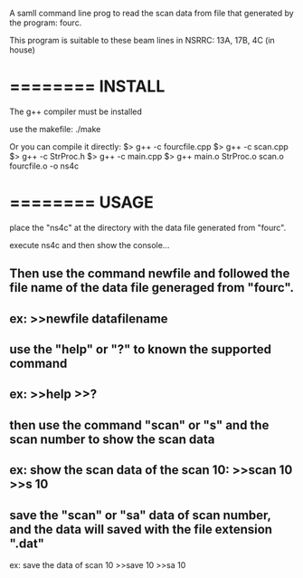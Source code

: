 A samll command line prog to read the scan data from file that generated by the program: fourc.

This program is suitable to these beam lines in NSRRC: 13A, 17B, 4C (in house)

========
INSTALL
========

The g++ compiler must be installed

use the makefile: ./make

Or you can compile it directly: 
	$> g++ -c fourcfile.cpp
	$> g++ -c scan.cpp
	$> g++ -c StrProc.h
	$> g++ -c main.cpp
	$> g++ main.o StrProc.o scan.o fourcfile.o -o ns4c

========
USAGE
========
place the "ns4c" at the directory with the data file generated from "fourc".

execute ns4c and then show the console...

Then use the command newfile and followed the file name of the data file generaged from "fourc".
--
ex:
	>>newfile datafilename
--


use the "help" or "?" to known the supported command
--
ex:
	>>help
	>>?
--


then use the command "scan" or "s" and the scan number to show the scan data
--
ex: show the scan data of the scan 10:
	>>scan 10
	>>s 10
--

save the "scan" or "sa" data of scan number, and the data will saved with the file extension ".dat"
--
ex: save the data of scan 10
	>>save 10
	>>sa 10
